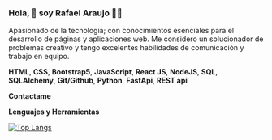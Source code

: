 ### Hola, 👋 soy Rafael Araujo 🧑‍💻 

Apasionado de la tecnología; con conocimientos esenciales para el desarrollo de páginas y aplicaciones web. Me considero un solucionador de problemas creativo y tengo excelentes habilidades de comunicación y trabajo en equipo.

**HTML**, **CSS**, **Bootstrap5**, **JavaScript**, **React JS**, **NodeJS**, **SQL**, **SQLAlchemy**, **Git/Github**, **Python**, **FastApi**, **REST api**

**Contactame**


**Lenguajes y Herramientas**


[![Top Langs](https://github-readme-stats.vercel.app/api/top-langs/?username=kasimkid&layout=compact)](https://github.com/kasimkid/github-readme-stats)




